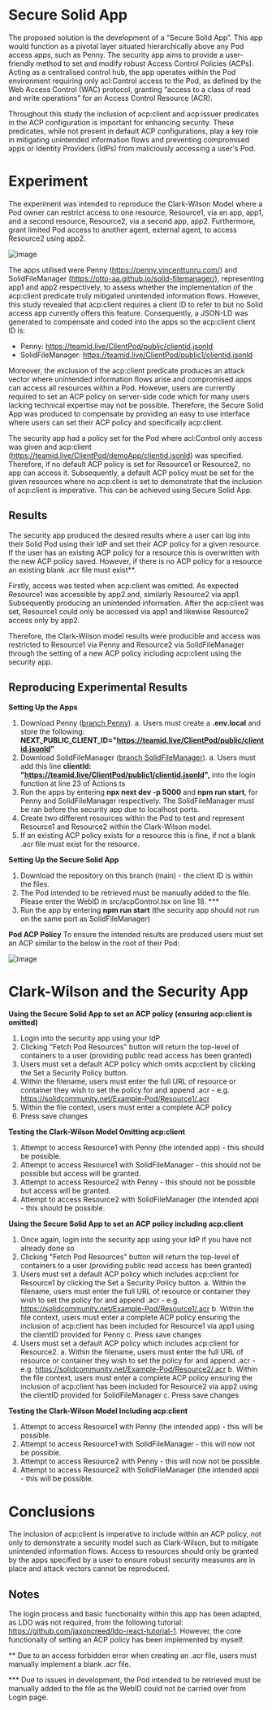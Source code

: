 # Secure Solid App

The proposed solution is the development of a “Secure Solid App”. This app would function as a pivotal layer situated hierarchically above any Pod access apps, such as Penny. The security app aims to provide a user-friendly method to set and modify robust Access Control Policies (ACPs). Acting as a centralised control hub, the app operates within the Pod environment requiring only acl:Control access to the Pod, as defined by the Web Access Control (WAC) protocol, granting “access to a class of read and write operations” for an Access Control Resource (ACR).

Throughout this study the inclusion of acp:client and acp:issuer predicates in the ACP configuration is important for enhancing security. These predicates, while not present in default ACP configurations, play a key role in mitigating unintended information flows and preventing compromised apps or Identity Providers (IdPs) from maliciously accessing a user's Pod.

# Experiment 

The experiment was intended to reproduce the Clark-Wilson Model where a Pod owner can restrict access to one resource, Resource1, via an app, app1, and a second resource, Resource2, via a second app, app2. Furthermore, grant limited Pod access to another agent, external agent, to access Resource2 using app2.

![image](https://github.com/eforsyth1/SecureSolidApp/assets/164050959/bad29d43-d29d-4290-a761-e308ab3c121c)

The apps utilised were Penny (https://penny.vincenttunru.com/) and SolidFileManager (https://otto-aa.github.io/solid-filemanager/), representing app1 and app2 respectively, to assess whether the implementation of the acp:client predicate truly mitigated unintended information flows. However, this study revealed that acp:client requires a client ID to refer to but no Solid access app currently offers this feature. Consequently, a JSON-LD was generated to compensate and coded into the apps so the acp:client client ID is: 

- Penny: https://teamid.live/ClientPod/public/clientid.jsonld
- SolidFileManager: https://teamid.live/ClientPod/public1/clientid.jsonld

Moreover, the exclusion of the acp:client predicate produces an attack vector where unintended information flows arise and compromised apps can access all resources within a Pod. However, users are currently required to set an ACP policy on server-side code which for many users lacking technical expertise may not be possible. Therefore, the Secure Solid App was produced to compensate by providing an easy to use interface where users can set their ACP policy and specifically acp:client. 

The security app had a policy set for the Pod where acl:Control only access was given and acp:client (https://teamid.live/ClientPod/demoApp/clientid.jsonld) was specified. Therefore, if no default ACP policy is set for Resource1 or Resource2, no app can access it. Subsequently, a default ACP policy must be set for the given resources where no acp:client is set to demonstrate that the inclusion of acp:client is imperative. This can be achieved using Secure Solid App.

## Results 

The security app produced the desired results where a user can log into their Solid Pod using their IdP and set their ACP policy for a given resource. If the user has an existing ACP policy for a resource this is overwritten with the new ACP policy saved. However, if there is no ACP policy for a resource an existing blank .acr file must exist**.

Firstly, access was tested when acp:client was omitted. As expected Resource1 was accessible by app2 and, similarly Resource2 via app1. Subsequently producing an unintended information. After the acp:client was set, Resource1 could only be accessed via app1 and likewise Resource2 access only by app2.

Therefore, the Clark-Wilson model results were producible and access was restricted to Resource1 via Penny and Resource2 via SolidFileManager through the setting of a new ACP policy including acp:client using the security app.

## Reproducing Experimental Results

**Setting Up the Apps**
1. Download Penny ([branch Penny](https://gitlab.com/vincenttunru/penny)).
   a. Users must create a **.env.local** and store the following: **NEXT_PUBLIC_CLIENT_ID="https://teamid.live/ClientPod/public/clientid.jsonld"**
2. Download SolidFileManager ([branch SolidFileManager](https://github.com/Otto-AA/solid-filemanager)).
   a. Users must add this line **clientId: "https://teamid.live/ClientPod/public1/clientid.jsonld",** into the login function at line 23 of Actions.ts
3. Run the apps by entering **npx next dev -p 5000** and **npm run start**, for Penny and SolidFileManager respectively. The SolidFileManager must be ran before the security app due to localhost ports.
4. Create two different resources within the Pod to test and represent Resource1 and Resource2 within the Clark-Wilson model.
5. If an existing ACP policy exists for a resource this is fine, if not a blank .acr file must exist for the resource.

**Setting Up the Secure Solid App**
1. Download the repository on this branch (main) - the client ID is within the files.
2. The Pod intended to be retrieved must be manually added to the file. Please enter the WebID in src/acpControl.tsx on line 18. ***
3. Run the app by entering **npm run start** (the security app should not run on the same port as SolidFileManager)

**Pod ACP Policy**
To ensure the intended results are produced users must set an ACP similar to the below in the root of their Pod:

![image](https://github.com/eforsyth1/SecureSolidApp/assets/164050959/73698628-4c86-4126-a05e-6e362815e183)


# Clark-Wilson and the Security App

**Using the Secure Solid App to set an ACP policy (ensuring acp:client is omitted)**
1. Login into the security app using your IdP
2. Clicking "Fetch Pod Resources" button will return the top-level of containers to a user (providing public read access has been granted)
3. Users must set a default ACP policy which omits acp:client by clicking the Set a Security Policy button.
4. Within the filename, users must enter the full URL of resource or container they wish to set the policy for and append .acr - e.g. https://solidcommunity.net/Example-Pod/Resource1/.acr
5. Within the file context, users must enter a complete ACP policy
6. Press save changes

**Testing the Clark-Wilson Model Omitting acp:client**
1. Attempt to access Resource1 with Penny (the intended app) - this should be possible.
2. Attempt to access Resource1 with SolidFileManager - this should not be possible but access will be granted.
3. Attempt to access Resource2 with Penny - this should not be possible but access will be granted.
4. Attempt to access Resource2 with SolidFileManager (the intended app) - this should be possible.

**Using the Secure Solid App to set an ACP policy including acp:client**
1. Once again, login into the security app using your IdP if you have not already done so
2. Clicking "Fetch Pod Resources" button will return the top-level of containers to a user (providing public read access has been granted)
3. Users must set a default ACP policy which includes acp:client for Resource1 by clicking the Set a Security Policy button.
   a. Within the filename, users must enter the full URL of resource or container they wish to set the policy for and append .acr - e.g. https://solidcommunity.net/Example-Pod/Resource1/.acr
   b. Within the file context, users must enter a complete ACP policy ensuring the inclusion of acp:client has been included for Resource1 via app1 using the clientID provided for Penny
   c. Press save changes
4.  Users must set a default ACP policy which includes acp:client for Resource2.
   a. Within the filename, users must enter the full URL of resource or container they wish to set the policy for and append .acr - e.g. https://solidcommunity.net/Example-Pod/Resource2/.acr
   b. Within the file context, users must enter a complete ACP policy ensuring the inclusion of acp:client has been included for Resource2 via app2 using the clientID provided for SolidFileManager
   c. Press save changes

**Testing the Clark-Wilson Model Including acp:client**
1. Attempt to access Resource1 with Penny (the intended app) - this will be possible.
2. Attempt to access Resource1 with SolidFileManager - this will now not be possible.
3. Attempt to access Resource2 with Penny - this will now not be possible.
4. Attempt to access Resource2 with SolidFileManager (the intended app) - this will be possible.

# Conclusions

The inclusion of acp:client is imperative to include within an ACP policy, not only to demonstrate a security model such as Clark-Wilson, but to mitigate unintended information flows. Access to resources should only be granted by the apps specified by a user to ensure robust security measures are in place and attack vectors cannot be reproduced.

## Notes
The login process and basic functionality within this app has been adapted, as LDO was not required, from the following tutorial: https://github.com/jaxoncreed/ldo-react-tutorial-1. However, the core functionally of setting an ACP policy has been implemented by myself.

** Due to an access forbidden error when creating an .acr file, users must manually implement a blank .acr file.

*** Due to issues in development, the Pod intended to be retrieved must be manually added to the file as the WebID could not be carried over from Login page. 
